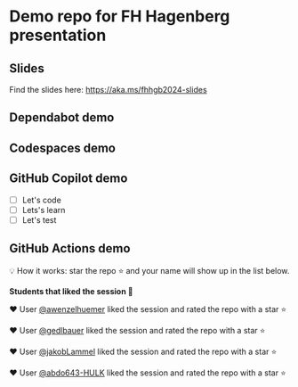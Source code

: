 # Demo repo for FH Hagenberg presentation

## Slides

Find the slides here: https://aka.ms/fhhgb2024-slides 


## Dependabot demo

<!--
settings -> security and analysis -> enable version updates

The action to add:

# To get started with Dependabot version updates, you'll need to specify which
# package ecosystems to update and where the package manifests are located.
# Please see the documentation for all configuration options:
# https://docs.github.com/github/administering-a-repository/configuration-options-for-dependency-updates

version: 2
updates:
  - package-ecosystem: "github actions" # See documentation for possible values
    directory: "/" # Location of package manifests
    schedule:
      interval: "weekly"

-->

## Codespaces demo

<!--
we are going to use my personal demo repository 
https://github.com/jetzlstorfer/plattentests-go

1. go build
2. make run 
3. make run-function


-->



## GitHub Copilot demo

<!--
https://github.com/jetzlstorfer/plattentests-go 

in golang

e.g. adding functions to calculate prime numbers or to print text in a specific color

-->

- [ ] Let's code
- [ ] Lets's learn
- [ ] Let's test

## GitHub Actions demo

💡 How it works: star the repo ⭐ and your name will show up in the list below.

**Students that liked the session 🥳**


❤️ User [@awenzelhuemer](https://github.com/awenzelhuemer) liked the session and rated the repo with a star ⭐

❤️ User [@gedlbauer](https://github.com/gedlbauer) liked the session and rated the repo with a star ⭐

❤️ User [@jakobLammel](https://github.com/jakobLammel) liked the session and rated the repo with a star ⭐

❤️ User [@abdo643-HULK](https://github.com/abdo643-HULK) liked the session and rated the repo with a star ⭐
